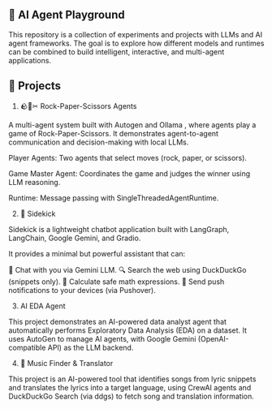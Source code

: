 ## 🤖 AI Agent Playground

This repository is a collection of experiments and projects with LLMs and AI agent frameworks.
The goal is to explore how different models and runtimes can be combined to build intelligent, interactive, and multi-agent applications.

## 📂 Projects

1. 🪨📄✂ Rock-Paper-Scissors Agents

A multi-agent system built with Autogen
 and Ollama
, where agents play a game of Rock-Paper-Scissors. It demonstrates agent-to-agent communication and decision-making with local LLMs.

Player Agents: Two agents that select moves (rock, paper, or scissors).

Game Master Agent: Coordinates the game and judges the winner using LLM reasoning.

Runtime: Message passing with SingleThreadedAgentRuntime.


2. 🤖 Sidekick

Sidekick is a lightweight chatbot application built with LangGraph, LangChain, Google Gemini, and Gradio.

It provides a minimal but powerful assistant that can:

💬 Chat with you via Gemini LLM.
🔍 Search the web using DuckDuckGo (snippets only).
🧮 Calculate safe math expressions.
📲 Send push notifications to your devices (via Pushover).

3. AI EDA Agent

This project demonstrates an AI-powered data analyst agent that automatically performs Exploratory Data Analysis (EDA) on a dataset. It uses AutoGen to manage AI agents, with Google Gemini (OpenAI-compatible API) as the LLM backend.

4. 🎵 Music Finder & Translator

This project is an AI-powered tool that identifies songs from lyric snippets and translates the lyrics into a target language, using CrewAI agents and DuckDuckGo Search (via ddgs) to fetch song and translation information.

